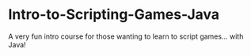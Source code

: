 # Intro-to-Scripting-Games-Java
A very fun intro course for those wanting to learn to script games... with Java!
